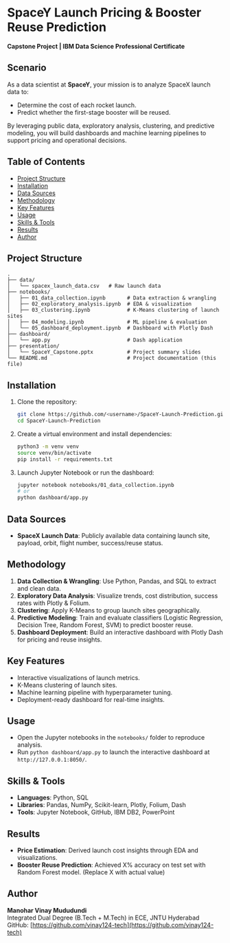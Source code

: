 # SpaceY Launch Pricing & Booster Reuse Prediction

**Capstone Project | IBM Data Science Professional Certificate**

## Scenario

As a data scientist at **SpaceY**, your mission is to analyze SpaceX launch data to:

- Determine the cost of each rocket launch.
- Predict whether the first-stage booster will be reused.

By leveraging public data, exploratory analysis, clustering, and predictive modeling, you will build dashboards and machine learning pipelines to support pricing and operational decisions.

## Table of Contents

- [Project Structure](#project-structure)
- [Installation](#installation)
- [Data Sources](#data-sources)
- [Methodology](#methodology)
- [Key Features](#key-features)
- [Usage](#usage)
- [Skills & Tools](#skills--tools)
- [Results](#results)
- [Author](#author)

## Project Structure

```
.
├── data/
│   └── spacex_launch_data.csv   # Raw launch data
├── notebooks/
│   ├── 01_data_collection.ipynb       # Data extraction & wrangling
│   ├── 02_exploratory_analysis.ipynb  # EDA & visualization
│   ├── 03_clustering.ipynb            # K-Means clustering of launch sites
│   ├── 04_modeling.ipynb              # ML pipeline & evaluation
│   └── 05_dashboard_deployment.ipynb  # Dashboard with Plotly Dash
├── dashboard/
│   └── app.py                         # Dash application
├── presentation/
│   └── SpaceY_Capstone.pptx           # Project summary slides
└── README.md                          # Project documentation (this file)
```

## Installation

1. Clone the repository:
   ```bash
   git clone https://github.com/<username>/SpaceY-Launch-Prediction.git
   cd SpaceY-Launch-Prediction
   ```
2. Create a virtual environment and install dependencies:
   ```bash
   python3 -m venv venv
   source venv/bin/activate
   pip install -r requirements.txt
   ```
3. Launch Jupyter Notebook or run the dashboard:
   ```bash
   jupyter notebook notebooks/01_data_collection.ipynb
   # or
   python dashboard/app.py
   ```

## Data Sources

- **SpaceX Launch Data**: Publicly available data containing launch site, payload, orbit, flight number, success/reuse status.

## Methodology

1. **Data Collection & Wrangling**: Use Python, Pandas, and SQL to extract and clean data.
2. **Exploratory Data Analysis**: Visualize trends, cost distribution, success rates with Plotly & Folium.
3. **Clustering**: Apply K-Means to group launch sites geographically.
4. **Predictive Modeling**: Train and evaluate classifiers (Logistic Regression, Decision Tree, Random Forest, SVM) to predict booster reuse.
5. **Dashboard Deployment**: Build an interactive dashboard with Plotly Dash for pricing and reuse insights.

## Key Features

- Interactive visualizations of launch metrics.
- K-Means clustering of launch sites.
- Machine learning pipeline with hyperparameter tuning.
- Deployment-ready dashboard for real-time insights.

## Usage

- Open the Jupyter notebooks in the `notebooks/` folder to reproduce analysis.
- Run `python dashboard/app.py` to launch the interactive dashboard at `http://127.0.0.1:8050/`.

## Skills & Tools

- **Languages**: Python, SQL
- **Libraries**: Pandas, NumPy, Scikit-learn, Plotly, Folium, Dash
- **Tools**: Jupyter Notebook, GitHub, IBM DB2, PowerPoint

## Results

- **Price Estimation**: Derived launch cost insights through EDA and visualizations.
- **Booster Reuse Prediction**: Achieved X% accuracy on test set with Random Forest model. (Replace X with actual value)

## Author

**Manohar Vinay Mududundi**  
Integrated Dual Degree (B.Tech + M.Tech) in ECE, JNTU Hyderabad  
GitHub: [https://github.com/vinay124-tech](https://github.com/vinay124-tech)
